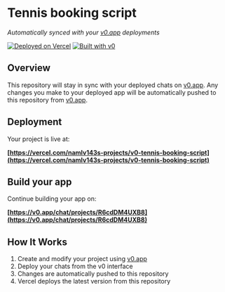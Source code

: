 # Tennis booking script

*Automatically synced with your [v0.app](https://v0.app) deployments*

[![Deployed on Vercel](https://img.shields.io/badge/Deployed%20on-Vercel-black?style=for-the-badge&logo=vercel)](https://vercel.com/namlv143s-projects/v0-tennis-booking-script)
[![Built with v0](https://img.shields.io/badge/Built%20with-v0.app-black?style=for-the-badge)](https://v0.app/chat/projects/R6cdDM4UXB8)

## Overview

This repository will stay in sync with your deployed chats on [v0.app](https://v0.app).
Any changes you make to your deployed app will be automatically pushed to this repository from [v0.app](https://v0.app).

## Deployment

Your project is live at:

**[https://vercel.com/namlv143s-projects/v0-tennis-booking-script](https://vercel.com/namlv143s-projects/v0-tennis-booking-script)**

## Build your app

Continue building your app on:

**[https://v0.app/chat/projects/R6cdDM4UXB8](https://v0.app/chat/projects/R6cdDM4UXB8)**

## How It Works

1. Create and modify your project using [v0.app](https://v0.app)
2. Deploy your chats from the v0 interface
3. Changes are automatically pushed to this repository
4. Vercel deploys the latest version from this repository